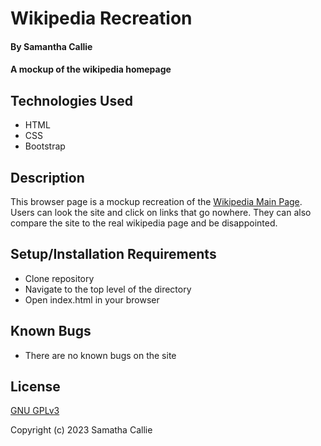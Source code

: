 # Wikipedia Recreation

#### By **Samantha Callie**

#### A mockup of the wikipedia homepage

## Technologies Used

* HTML
* CSS
* Bootstrap

## Description

This browser page is a mockup recreation of the [Wikipedia Main Page](https://en.wikipedia.org/wiki/Main_Page). Users can look the site and click on links that go nowhere. They can also compare the site to the real wikipedia page and be disappointed.

## Setup/Installation Requirements

* Clone repository
* Navigate to the top level of the directory
* Open index.html in your browser

## Known Bugs

* There are no known bugs on the site

## License

[GNU GPLv3](https://choosealicense.com/licenses/agpl-3.0/)

Copyright (c) 2023 Samatha Callie
